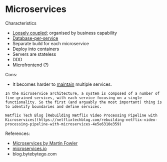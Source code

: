 # Microservices

Characteristics

* [Loosely coupled](../strategies/loose-coupling-of-services.md); organised by business capability
* [Database-per-service](../data-management-patterns/database-per-service.md)
* Separate build for each microservice
* Deploy into containers
* Servers are stateless
* DDD
* Microfrontend (?)

Cons:
* It becomes harder to [maintain](../goals/maintainability.md) multiple services.

~~~admonish question title="Service boundaries"
In the microservice architecture, a system is composed of a number of fine-grained services, with each service focusing on a single functionality. So the first (and arguably the most important) thing is to identify boundaries and define services.

Netflix Tech Blog [Rebuilding Netflix Video Processing Pipeline with Kicroservices](https://netflixtechblog.com/rebuilding-netflix-video-processing-pipeline-with-microservices-4e5e6310e359)
~~~

References:
* [Microservices by Martin Fowler](https://martinfowler.com/articles/microservices.html)
* [microservices.io](https://microservices.io)
* blog.bytebytego.com

